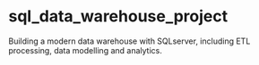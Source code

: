 # sql_data_warehouse_project
Building a modern data warehouse with SQLserver, including ETL processing, data modelling and analytics.
